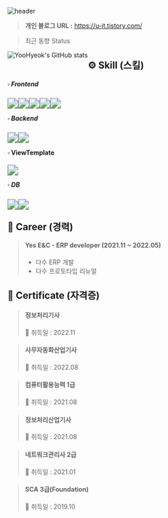 ![header](https://capsule-render.vercel.app/api?type=rect&color=gradient&customColorList=1&height=300&section=header&text=YooHyeok`s%20github&fontSize=40&fontColor=ffffff)






> **개인 블로그 URL :** https://u-it.tistory.com/

> 최근 동향 Status
<img src="https://github-readme-stats.vercel.app/api?username=YooHyeok&show_icons=true&theme=radical" alt="YooHyeok's GitHub stats" style="float: left;" />



## ⚙️ Skill (스킬)

#####  ▫️ Frontend

<img src="https://img.shields.io/badge/Html-E34F26?style=flat-square&logo=Html5&logoColor=white" style="zoom:150%; float: left" />&nbsp;<img src="https://img.shields.io/badge/CSS-1572B6?style=flat-square&logo=CSS3&logoColor=white" style="zoom:150%; float: left" />&nbsp;<img src="https://img.shields.io/badge/JavaScript-F7DF1E?style=flat-square&logo=JavaScript&logoColor=white" style="zoom:150%; float: left" />&nbsp;<img src="https://img.shields.io/badge/jquery-0769AD?style=for-the-badge&logo=jquery&logoColor=white" style="zoom:150%; float: left" />&nbsp;<img src="https://img.shields.io/badge/React-61DAFB?style=flat-square&logo=React&logoColor=white" style="zoom:150%; float: left" />
#####  ▫️ Backend

<img src="https://img.shields.io/badge/Java-007396?style=flat-square&logo=Java&logoColor=white" style="zoom:150%; float: left" />&nbsp;<img src="https://img.shields.io/badge/SpringBoot-6DB33F?style=flat-square&logo=SpringBoot&logoColor=white" style="zoom:150%; float: left" />


####   ▫️ ViewTemplate

<img src="https://img.shields.io/badge/Thymeleaf-%23005C0F.svg?style=for-the-badge&logo=Thymeleaf&logoColor=white" style="zoom:150%; float: left" />&nbsp; <img src="" style="zoom:150%; float: left" />


#####  ▫️ DB

<img src="https://img.shields.io/badge/Oracle-F80000?style=flat-square&logo=Oracle&logoColor=white" style="zoom:150%; float: left" />&nbsp;<img src="https://img.shields.io/badge/MySQL-4479A1?style=flat-square&logo=MySQL&logoColor=white" style="zoom:150%; float: left" />





## 🔭 Career (경력)

> #### Yes E&C - ERP developer (2021.11 ~ 2022.05)
>
> - 다수 ERP 개발
> - 다수 프로토타입 리뉴얼




## 🏅 Certificate (자격증)

> #### 정보처리기사 
>
> 📆 취득일 : 2022.11

> #### 사무자동화산업기사 
>
> 📆 취득일 : 2022.08

> #### 컴퓨터활용능력 1급
>
> 📆 취득일 : 2021.08

> #### 정보처리산업기사 
>
> 📆 취득일 : 2021.08

> #### 네트워크관리사 2급
>
> 📆 취득일 : 2021.01

> #### SCA 3급(Foundation)
>
> 📆 취득일 : 2019.10

<!--
**YooHyeok/YooHyeok** is a ✨ _special_ ✨ repository because its `README.md` (this file) appears on your GitHub profile.

Here are some ideas to get you started:

- 🔭 I’m currently working on ...
- 🌱 I’m currently learning ...
- 👯 I’m looking to collaborate on ...
- 🤔 I’m looking for help with ...
- 💬 Ask me about ...
- 📫 How to reach me: ...
- 😄 Pronouns: ...
- ⚡ Fun fact: ...
-->
